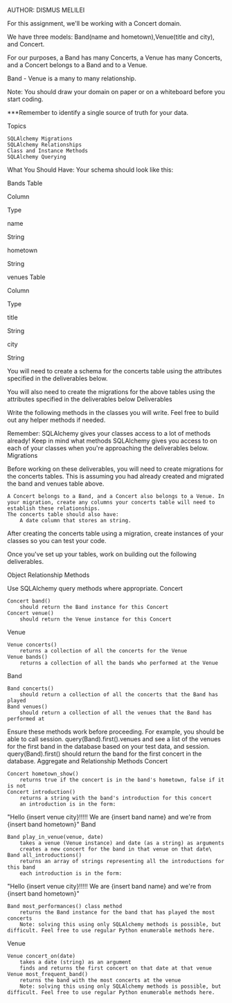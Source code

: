 AUTHOR: DISMUS MELILEI

For this assignment, we'll be working with a Concert domain.

We have three models: Band(name and hometown),Venue(title and city), and Concert.

For our purposes, a Band has many Concerts, a Venue has many Concerts, 
and a Concert belongs to a Band and to a Venue.

Band - Venue is a many to many relationship.

Note: You should draw your domain on paper or on a whiteboard before you 
start coding. 

***Remember to identify a single source of truth for your data.

 
Topics

    SQLAlchemy Migrations
    SQLAlchemy Relationships
    Class and Instance Methods
    SQLAlchemy Querying

 
What You Should Have:
 Your schema should look like this:

 

Bands Table

Column
	

Type

name
	

String

hometown
	

String

 

venues Table

Column
	

Type

title
	

String

city
	

String

 

You will need to create a schema for the concerts table using the attributes specified in the deliverables below. 

You will also need to create the migrations for the above tables using the attributes specified in the deliverables below
Deliverables

Write the following methods in the classes you will write. Feel free to build out any helper methods if needed.

Remember: SQLAlchemy gives your classes access to a lot of methods already! Keep in mind what methods SQLAlchemy gives you access to on each of your classes when you're approaching the deliverables below.
Migrations

Before working on these deliverables, you will need to create migrations for the concerts  tables. This is assuming you had already created and migrated the band and venues table above.

    A Concert belongs to a Band, and a Concert also belongs to a Venue. In your migration, create any columns your concerts table will need to establish these relationships.
    The concerts table should also have:
        A date column that stores an string.

After creating the concerts table using a migration, create instances of your classes so you can test your code.

Once you've set up your tables, work on building out the following deliverables.

 
Object Relationship Methods

Use SQLAlchemy query methods where appropriate.
Concert

    Concert band()
        should return the Band instance for this Concert
    Concert venue()
        should return the Venue instance for this Concert

Venue

    Venue concerts()
        returns a collection of all the concerts for the Venue
    Venue bands()
        returns a collection of all the bands who performed at the Venue

Band

    Band concerts()
        should return a collection of all the concerts that the Band has played
    Band venues()
        should return a collection of all the venues that the Band has performed at

 

Ensure these methods work before proceeding. For example, you should be able to call session. query(Band).first().venues and see a list of the venues for the first band in the database based on your test data, and session. query(Band).first() should return the band for the first concert in the database.
Aggregate and Relationship Methods
Concert

    Concert hometown_show()
        returns true if the concert is in the band's hometown, false if it is not
    Concert introduction()
        returns a string with the band's introduction for this concert
        an introduction is in the form:

"Hello {insert venue city}!!!!! We are {insert band name} and we're from {insert band hometown}"
Band

    Band play_in_venue(venue, date)
        takes a venue (Venue instance) and date (as a string) as arguments
        creates a new concert for the band in that venue on that date\
    Band all_introductions()
        returns an array of strings representing all the introductions for this band
        each introduction is in the form:

"Hello {insert venue city}!!!!! We are {insert band name} and we're from {insert band hometown}"

    Band most_performances() class method
        returns the Band instance for the band that has played the most concerts
        Note: solving this using only SQLAlchemy methods is possible, but difficult. Feel free to use regular Python enumerable methods here.

Venue

    Venue concert_on(date)
        takes a date (string) as an argument
        finds and returns the first concert on that date at that venue
    Venue most_frequent_band()
        returns the band with the most concerts at the venue
        Note: solving this using only SQLAlchemy methods is possible, but difficult. Feel free to use regular Python enumerable methods here.
